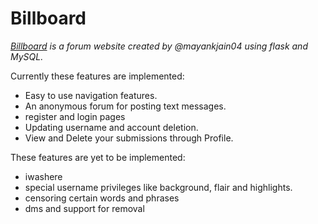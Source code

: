 # Billboard

*[Billboard](https://billboard.pythonanywhere.com) is a forum website created by @mayankjain04 using flask and MySQL.*

Currently these features are implemented:
* Easy to use navigation features.
* An anonymous forum for posting text messages.
* register and login pages
* Updating username and account deletion.
* View and Delete your submissions through Profile.

These features are yet to be implemented:
* iwashere
* special username privileges like background, flair and highlights.
* censoring certain words and phrases
* dms and support for removal

 